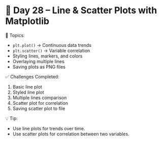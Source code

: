 # 📘 Day 28 – Line & Scatter Plots with Matplotlib

🎯 Topics:
- `plt.plot()` → Continuous data trends
- `plt.scatter()` → Variable correlation
- Styling lines, markers, and colors
- Overlaying multiple lines
- Saving plots as PNG files

✅ Challenges Completed:
1. Basic line plot
2. Styled line plot
3. Multiple lines comparison
4. Scatter plot for correlation
5. Saving scatter plot to file

💡 Tip:  
- Use line plots for trends over time.  
- Use scatter plots for correlation between two variables.